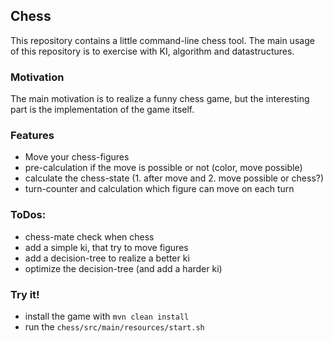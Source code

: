 ## Chess

This repository contains a little command-line chess tool.
The main usage of this repository is to exercise with KI, algorithm 
and datastructures. 

### Motivation
The main motivation is to realize a funny chess game, 
but the interesting part is the implementation of the game itself.

### Features
- Move your chess-figures
- pre-calculation if the move is possible or not (color, move possible)
- calculate the chess-state (1. after move and 2. move possible or chess?)
- turn-counter and calculation which figure can move on each turn

### ToDos:
- chess-mate check when chess
- add a simple ki, that try to move figures
- add a decision-tree to realize a better ki
- optimize the decision-tree (and add a harder ki)

### Try it!

- install the game with `mvn clean install`
- run the `chess/src/main/resources/start.sh`
